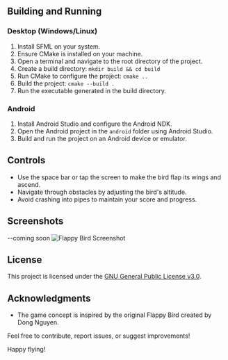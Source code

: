 ## Building and Running

### Desktop (Windows/Linux)

1. Install SFML on your system.
2. Ensure CMake is installed on your machine.
3. Open a terminal and navigate to the root directory of the project.
4. Create a build directory: `mkdir build && cd build`
5. Run CMake to configure the project: `cmake ..`
6. Build the project: `cmake --build .`
7. Run the executable generated in the build directory.

### Android

1. Install Android Studio and configure the Android NDK.
2. Open the Android project in the `android` folder using Android Studio.
3. Build and run the project on an Android device or emulator.

## Controls

- Use the space bar or tap the screen to make the bird flap its wings and ascend.
- Navigate through obstacles by adjusting the bird's altitude.
- Avoid crashing into pipes to maintain your score and progress.

## Screenshots
--coming soon
![Flappy Bird Screenshot](screenshots/flappy_bird_screenshot.png)

## License

This project is licensed under the [GNU General Public License v3.0](LICENSE).

## Acknowledgments

- The game concept is inspired by the original Flappy Bird created by Dong Nguyen.

Feel free to contribute, report issues, or suggest improvements!

Happy flying!
